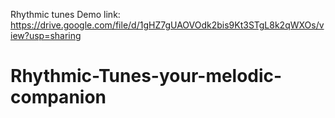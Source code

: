 Rhythmic tunes  Demo link: https://drive.google.com/file/d/1gHZ7gUAOVOdk2bis9Kt3STgL8k2qWXOs/view?usp=sharing
# Rhythmic-Tunes-your-melodic-companion
